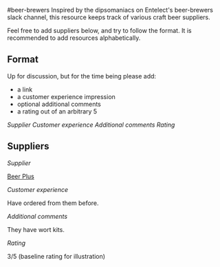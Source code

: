 #beer-brewers
Inspired by the dipsomaniacs on Entelect's beer-brewers slack channel, this resource keeps track of various craft beer suppliers.

Feel free to add suppliers below, and try to follow the format. It is recommended to add resources alphabetically.

## Format
Up for discussion, but for the time being please add:

 - a link
 - a customer experience impression
 - optional additional comments
 - a rating out of an arbitrary 5

*Supplier*
[]()
*Customer experience*
*Additional comments*
*Rating*

## Suppliers
*Supplier*

[Beer Plus](https://www.beerplus.co.za/)

*Customer experience*

Have ordered from them before.

*Additional comments*

They have wort kits.

*Rating*

3/5 (baseline rating for illustration)

